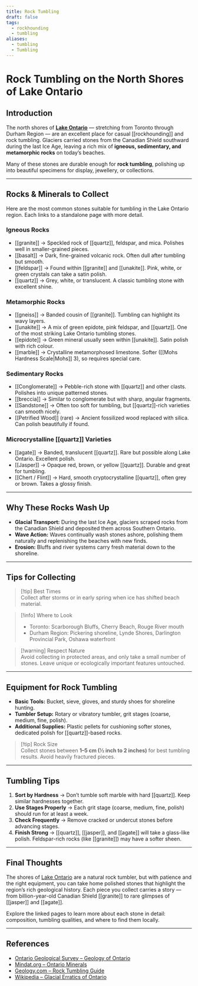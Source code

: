 ```yaml
---
title: Rock Tumbling
draft: false
tags:
  - rockhounding
  - tumbling
aliases:
  - tumbling
  - Tumbling
---
```

# Rock Tumbling on the North Shores of Lake Ontario

## Introduction
The north shores of **[Lake Ontario](https://www.wikiwand.com/en/articles/Lake_Ontario)** — stretching from Toronto through Durham Region — are an excellent place for casual [[rockhounding]] and rock tumbling. Glaciers carried stones from the Canadian Shield southward during the last Ice Age, leaving a rich mix of **igneous, sedimentary, and metamorphic rocks** on today’s beaches.  

Many of these stones are durable enough for **rock tumbling**, polishing up into beautiful specimens for display, jewellery, or collections.  

---
## Rocks & Minerals to Collect

Here are the most common stones suitable for tumbling in the Lake Ontario region. Each links to a standalone page with more detail.

### Igneous Rocks
- [[granite]] → Speckled rock of [[quartz]], feldspar, and mica. Polishes well in smaller-grained pieces.  
- [[basalt]] → Dark, fine-grained volcanic rock. Often dull after tumbling but smooth.  
- [[feldspar]] → Found within [[granite]] and [[unakite]]. Pink, white, or green crystals can take a satin polish.  
- [[quartz]] → Grey, white, or translucent. A classic tumbling stone with excellent shine.  

### Metamorphic Rocks
- [[gneiss]] → Banded cousin of [[granite]]. Tumbling can highlight its wavy layers.  
- [[unakite]] → A mix of green epidote, pink feldspar, and [[quartz]]. One of the most striking Lake Ontario tumbling stones.  
- [[epidote]] → Green mineral usually seen within [[unakite]]. Satin polish with rich colour.  
- [[marble]] → Crystalline metamorphosed limestone. Softer ([[Mohs Hardness Scale|Mohs]] 3), so requires special care.  

### Sedimentary Rocks
- [[Conglomerate]] → Pebble-rich stone with [[quartz]] and other clasts. Polishes into unique patterned stones.  
- [[breccia]] → Similar to conglomerate but with sharp, angular fragments.  
- [[Sandstone]] → Often too soft for tumbling, but [[quartz]]-rich varieties can smooth nicely.  
- [[Petrified Wood]] (rare) → Ancient fossilized wood replaced with silica. Can polish beautifully if found.  

### Microcrystalline [[quartz]] Varieties
- [[agate]] → Banded, translucent [[quartz]]. Rare but possible along Lake Ontario. Excellent polish.  
- [[Jasper]] → Opaque red, brown, or yellow [[quartz]]. Durable and great for tumbling.  
- [[Chert / Flint]] → Hard, smooth cryptocrystalline [[quartz]], often grey or brown. Takes a glossy finish.  

---
## Why These Rocks Wash Up
- **Glacial Transport:** During the last Ice Age, glaciers scraped rocks from the Canadian Shield and deposited them across Southern Ontario.  
- **Wave Action:** Waves continually wash stones ashore, polishing them naturally and replenishing the beaches with new finds.  
- **Erosion:** Bluffs and river systems carry fresh material down to the shoreline.  
---
## Tips for Collecting

> [!tip] Best Times  
> Collect after storms or in early spring when ice has shifted beach material.  

> [!info] Where to Look  
> - Toronto: Scarborough Bluffs, Cherry Beach, Rouge River mouth  
> - Durham Region: Pickering shoreline, Lynde Shores, Darlington Provincial Park, Oshawa waterfront  

> [!warning] Respect Nature  
> Avoid collecting in protected areas, and only take a small number of stones. Leave unique or ecologically important features untouched.  

---

## Equipment for Rock Tumbling
- **Basic Tools:** Bucket, sieve, gloves, and sturdy shoes for shoreline hunting.  
- **Tumbler Setup:** Rotary or vibratory tumbler, grit stages (coarse, medium, fine, polish).  
- **Additional Supplies:** Plastic pellets for cushioning softer stones, dedicated polish for [[quartz]]-based rocks.  

> [!tip] Rock Size  
> Collect stones between **1–5 cm (½ inch to 2 inches)** for best tumbling results. Avoid heavily fractured pieces.  

---

## Tumbling Tips
1. **Sort by Hardness** → Don’t tumble soft marble with hard [[quartz]]. Keep similar hardnesses together.  
2. **Use Stages Properly** → Each grit stage (coarse, medium, fine, polish) should run for at least a week.  
3. **Check Frequently** → Remove cracked or undercut stones before advancing stages.  
4. **Finish Strong** → [[quartz]], [[jasper]], and [[agate]] will take a glass-like polish. Feldspar-rich rocks (like [[granite]]) may have a softer sheen.  

---

## Final Thoughts
The shores of [Lake Ontario](https://www.wikiwand.com/en/articles/Lake_Ontario) are a natural rock tumbler, but with patience and the right equipment, you can take home polished stones that highlight the region’s rich geological history. Each piece you collect carries a story — from billion-year-old Canadian Shield [[granite]] to rare glimpses of [[jasper]] and [[agate]].  

Explore the linked pages to learn more about each stone in detail: composition, tumbling qualities, and where to find them locally.  

---

## References
- [Ontario Geological Survey – Geology of Ontario](https://www.ontario.ca/page/geology-ontario)  
- [Mindat.org – Ontario Minerals](https://www.mindat.org/loc-2938.html)  
- [Geology.com – Rock Tumbling Guide](https://geology.com/rock-tumbler/)  
- [Wikipedia – Glacial Erratics of Ontario](https://en.wikipedia.org/wiki/Glacial_erratic)  
